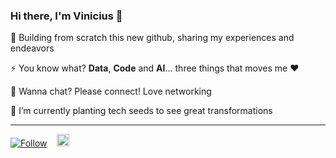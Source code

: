 ### Hi there, I'm Vinicius 👋


🔭 Building from scratch this new github, sharing my experiences and endeavors

⚡ You know what? **Data**, **Code** and **AI**... three things that moves me ❤️

💬 Wanna chat? Please connect! Love networking

🌱 I’m currently planting tech seeds to see great transformations

---
[![Follow](https://img.shields.io/twitter/follow/vini_ribems?style=social)](https://twitter.com/intent/follow?screen_name=vini_ribems)    <a href="https://www.linkedin.com/in/vinicius-ribeiro-ms/"><img src=https://content.linkedin.com/content/dam/me/business/en-us/amp/brand-site/v2/bg/LI-Bug.svg.original.svg height="20px"/><a/>
